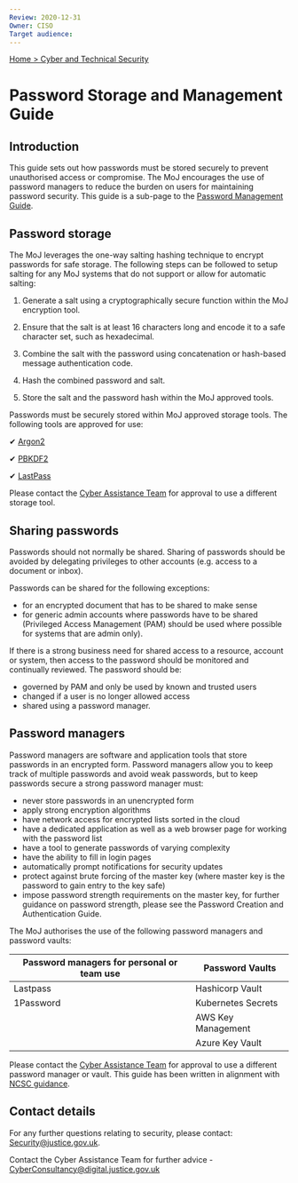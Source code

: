 ```yaml
---
Review: 2020-12-31
Owner: CISO
Target audience:
---
```


[Home > Cyber and Technical Security](../..)

# Password Storage and Management Guide

## Introduction

This guide sets out how passwords must be stored securely to prevent unauthorised access or compromise. The MoJ encourages the use of password managers to reduce the burden on users for maintaining password security. This guide is a sub-page to the [Password Management Guide](../password-management-guide/).

## Password storage

The MoJ leverages the one-way salting hashing technique to encrypt passwords for safe storage. The following steps can be followed to setup salting for any MoJ systems that do not support or allow for automatic salting:

1. Generate a salt using a cryptographically secure function within the MoJ encryption tool.

2. Ensure that the salt is at least 16 characters long and encode it to a safe character set, such as hexadecimal.

3. Combine the salt with the password using concatenation or hash-based message authentication code.

4. Hash the combined password and salt.

5. Store the salt and the password hash within the MoJ approved tools.

Passwords must be securely stored within MoJ approved storage tools. The following tools are approved for use:

✔ [Argon2](https://en.wikipedia.org/wiki/Argon2)

✔ [PBKDF2](https://en.wikipedia.org/wiki/PBKDF2)

✔ [LastPass](../../security_decisions/guides/using-lastpass)

Please contact the [Cyber Assistance Team](mailto:CyberConsultancy@digital.justice.gov.uk) for approval to use a different storage tool.

## Sharing passwords

Passwords should not normally be shared. Sharing of passwords should be avoided by delegating privileges to other accounts (e.g. access to a document or inbox).

Passwords can be shared for the following exceptions:

- for an encrypted document that has to be shared to make sense
- for generic admin accounts where passwords have to be shared (Privileged Access Management (PAM) should be used where possible for systems that are admin only).

If there is a strong business need for shared access to a resource, account or system, then access to the password should be monitored and continually reviewed. The password should be:

- governed by PAM and only be used by known and trusted users
- changed if a user is no longer allowed access
- shared using a password manager.

## Password managers

Password managers are software and application tools that store passwords in an encrypted form. Password managers allow you to keep track of multiple passwords and avoid weak passwords, but to keep passwords secure a strong password manager must:

- never store passwords in an unencrypted form
- apply strong encryption algorithms
- have network access for encrypted lists sorted in the cloud
- have a dedicated application as well as a web browser page for working with the password list
- have a tool to generate passwords of varying complexity
- have the ability to fill in login pages
- automatically prompt notifications for security updates
- protect against brute forcing of the master key (where master key is the password to gain entry to the key safe)
- impose password strength requirements on the master key, for further guidance on password strength, please see the Password Creation and Authentication Guide.

The MoJ authorises the use of the following password managers and password vaults:

| Password managers for personal or team use | Password Vaults |
|--- |---|
| Lastpass | Hashicorp Vault |
| 1Password | Kubernetes Secrets |
| | AWS Key Management |
| | Azure Key Vault |

Please contact the [Cyber Assistance Team](mailto:CyberConsultancy@digital.justice.gov.uk) for approval to use a different password manager or vault.
This guide has been written in alignment with [NCSC guidance](https://www.ncsc.gov.uk/collection/passwords/updating-your-approach).

## Contact details

For any further questions relating to security, please contact: [Security@justice.gov.uk](mailto:security@justice.gov.uk).

Contact the Cyber Assistance Team for further advice - [CyberConsultancy@digital.justice.gov.uk](mailto:CyberConsultancy@digital.justice.gov.uk)
